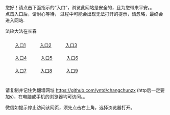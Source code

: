 您好！请点击下面指示的“入口”，浏览此网站是安全的，且为您带来平安。。 <br/>
点击入口后，请耐心等待， 过程中可能会出现无法打开的提示，请忽略，最终会进入网站. </br>

法轮大法在长春<br/>
<div style="padding:10px"><a style="margin:20px" target="_blank" href="https://d3mizrzwjcx7f4.cloudfront.net/2Qpsp?phgrtfc" id="ccLink1" rel="nofollow">入口1</a> <a target="_blank" style="margin:20px" href="https://d1t890cw9igpjn.cloudfront.net/2Qpsp?knabno" id="ccLink2" rel="nofollow">入口2</a> <a style="margin:20px" target="_blank" href="https://d2xrfdlh8u3c4e.cloudfront.net/2Qpsp?vmqao" id="ccLink3" rel="nofollow">入口3</a></div>

<div style="padding:10px" ><a style="margin:20px" target="_blank" href="https://d3mizrzwjcx7f4.cloudfront.net/2Qpsp?phgrtfc" id="ccLink4" rel="nofollow">入口4</a> <a style="margin:20px" href="https://d1t890cw9igpjn.cloudfront.net/2Qpsp?knabno" target="_blank" id="ccLink5" rel="nofollow">入口5</a> <a style="margin:20px" href="https://d2xrfdlh8u3c4e.cloudfront.net/2Qpsp?vmqao" target="_blank" id="ccLink6" rel="nofollow">入口6</a></div>

<div style="padding:10px"><a style="margin:20px" target="_blank" href="https://d3mizrzwjcx7f4.cloudfront.net/2Qpsp?phgrtfc" id="ccLink7" rel="nofollow">入口7</a> <a style="margin:20px" href="https://d1t890cw9igpjn.cloudfront.net/2Qpsp?knabno" target="_blank" id="ccLink8" rel="nofollow">入口8</a> <a style="margin:20px" target="_blank" href="https://d2xrfdlh8u3c4e.cloudfront.net/2Qpsp?vmqao" id="ccLink9" rel="nofollow">入口9</a></div>

<br/>



请复制并记住免翻墙网址 https://github.com/yntd/changchunzx (http后一定要加s)，在电脑或手机的浏览器均可访问。。<br/>

微信如提示停止访问该网页，须先点击右上角，选择浏览器打开。
